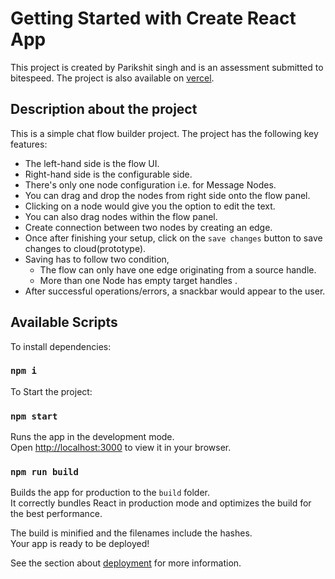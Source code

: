 # Getting Started with Create React App

This project is created by Parikshit singh and is an assessment submitted to bitespeed.
The project is also available on [vercel](https://bite-speed-lac.vercel.app/).

## Description about the project

This is a simple chat flow builder project. The project has the following key features: 
-   The left-hand side is the flow UI.
-   Right-hand side is the configurable side.
-   There's only one node configuration i.e. for Message Nodes.
-   You can drag and drop the nodes from right side onto the flow panel.
-   Clicking on a node would give you the option to edit the text.
-   You can also drag nodes within the flow panel.
-   Create connection between two nodes by creating an edge.
-   Once after finishing your setup, click on the `save changes` button to save changes to cloud(prototype).
-   Saving has to follow two condition,
    - The flow can only have one edge originating from a source handle.
    - More than one Node has empty target handles .
-   After successful operations/errors, a snackbar would appear to the user.

## Available Scripts

To install dependencies:
### `npm i`

To Start the project:
### `npm start`

Runs the app in the development mode.\
Open [http://localhost:3000](http://localhost:3000) to view it in your browser.

### `npm run build`

Builds the app for production to the `build` folder.\
It correctly bundles React in production mode and optimizes the build for the best performance.

The build is minified and the filenames include the hashes.\
Your app is ready to be deployed!

See the section about [deployment](https://facebook.github.io/create-react-app/docs/deployment) for more information.
